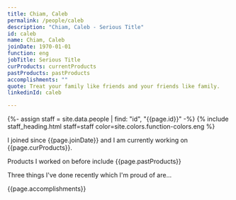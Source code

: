 ```yaml
---
title: Chiam, Caleb
permalink: /people/caleb
description: "Chiam, Caleb - Serious Title"
id: caleb
name: Chiam, Caleb
joinDate: 1970-01-01
function: eng
jobTitle: Serious Title
curProducts: currentProducts
pastProducts: pastProducts
accomplishments: ""
quote: Treat your family like friends and your friends like family.
linkedinId: caleb

---
```


{%- assign staff = site.data.people | find: "id", "{{page.id}}" -%}
{% include staff_heading.html staff=staff color=site.colors.function-colors.eng %}

<p>I joined since {{page.joinDate}} and I am currently working on {{page.curProducts}}.</p>

<p>Products I worked on before include {{page.pastProducts}}</p>

<p>Three things I've done recently which I'm proud of are...</p>
{{page.accomplishments}}

